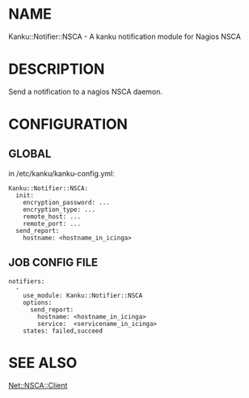 # NAME

Kanku::Notifier::NSCA - A kanku notification module for Nagios NSCA

# DESCRIPTION

Send a notification to a nagios NSCA daemon.

# CONFIGURATION

## GLOBAL

in /etc/kanku/kanku-config.yml:

    Kanku::Notifier::NSCA:
      init:
        encryption_password: ...
        encryption_type: ...
        remote_host: ...
        remote_port: ...
      send_report:
        hostname: <hostname_in_icinga>

## JOB CONFIG FILE

    notifiers:
      -
        use_module: Kanku::Notifier::NSCA
        options:
          send_report:
            hostname: <hostname_in_icinga>
            service:  <servicename_in_icinga>
        states: failed,succeed

# SEE ALSO

[Net::NSCA::Client](./Net%3A%3ANSCA%3A%3AClient)

